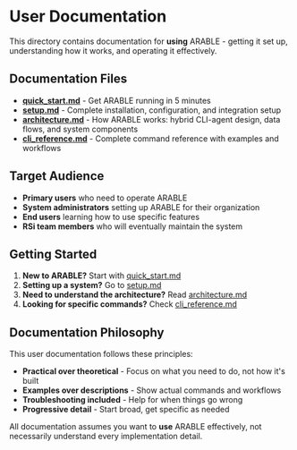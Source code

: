 # User Documentation

This directory contains documentation for **using** ARABLE - getting it set up, understanding how it works, and operating it effectively.

## Documentation Files

- **[quick_start.md](quick_start.md)** - Get ARABLE running in 5 minutes
- **[setup.md](setup.md)** - Complete installation, configuration, and integration setup
- **[architecture.md](architecture.md)** - How ARABLE works: hybrid CLI-agent design, data flows, and system components
- **[cli_reference.md](cli_reference.md)** - Complete command reference with examples and workflows

## Target Audience

- **Primary users** who need to operate ARABLE
- **System administrators** setting up ARABLE for their organization
- **End users** learning how to use specific features
- **RSi team members** who will eventually maintain the system

## Getting Started

1. **New to ARABLE?** Start with [quick_start.md](quick_start.md)
2. **Setting up a system?** Go to [setup.md](setup.md)
3. **Need to understand the architecture?** Read [architecture.md](architecture.md)
4. **Looking for specific commands?** Check [cli_reference.md](cli_reference.md)

## Documentation Philosophy

This user documentation follows these principles:

- **Practical over theoretical** - Focus on what you need to do, not how it's built
- **Examples over descriptions** - Show actual commands and workflows
- **Troubleshooting included** - Help for when things go wrong
- **Progressive detail** - Start broad, get specific as needed

All documentation assumes you want to **use** ARABLE effectively, not necessarily understand every implementation detail.
